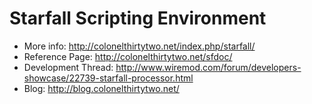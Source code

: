Starfall Scripting Environment
==============================

 * More info: http://colonelthirtytwo.net/index.php/starfall/
 * Reference Page: http://colonelthirtytwo.net/sfdoc/
 * Development Thread: http://www.wiremod.com/forum/developers-showcase/22739-starfall-processor.html
 * Blog: http://blog.colonelthirtytwo.net/
